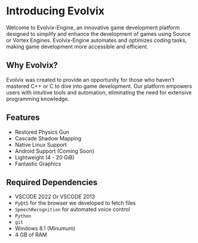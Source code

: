 # Introducing Evolvix
Welcome to Evolvix-Engine, an innovative game development platform designed to simplify and enhance the development of games using Source or Vortex Engines. Evolvix-Engine automates and optimizes coding tasks, making game development more accessible and efficient.

## Why Evolvix?
Evolvix was created to provide an opportunity for those who haven't mastered C++ or C to dive into game development. Our platform empowers users with intuitive tools and automation, eliminating the need for extensive programming knowledge.

## Features
* Restored Physics Gun
* Cascade Shadow Mapping
* Native Linux Support
* Android Support (Coming Soon)
* Lightweight (4 - 20 GiB)
* Fantastic Graphics

## Required Dependencies
* VSCODE 2022 Or VSCODE 2013
* `PyQt5` for the browser we developed to fetch files
* `SpeechRecognition` for automated voice control
* `Python`
* `git`
* Windows 8.1 (Minumum)
* 4 GB of RAM
